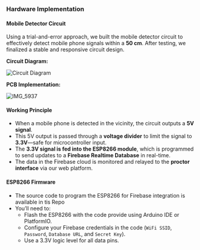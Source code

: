 ###  Hardware Implementation

####  Mobile Detector Circuit

Using a trial-and-error approach, we built the mobile detector circuit to effectively detect mobile phone signals within a **50 cm**. After testing, we finalized a stable and responsive circuit design.

**Circuit Diagram:**  

![Circuit Diagram](https://github.com/user-attachments/assets/6c075f92-26a3-4e48-bd74-95904d1303b3)


**PCB Implementation:**  

![IMG_5937](https://github.com/user-attachments/assets/817b28ca-c037-421d-9f57-15e320f4536d)

####  Working Principle

- When a mobile phone is detected in the vicinity, the circuit outputs a **5V signal**.
- This 5V output is passed through a **voltage divider** to limit the signal to **3.3V**—safe for microcontroller input.
- The **3.3V signal is fed into the ESP8266 module**, which is programmed to send updates to a **Firebase Realtime Database** in real-time.
- The data in the Firebase cloud is monitored and relayed to the **proctor interface** via our web platform.

####  ESP8266 Firmware

- The source code to program the ESP8266 for Firebase integration is available in tis Repo
- You’ll need to:
  - Flash the ESP8266 with the code provide using Arduino IDE or PlatformIO.
  - Configure your Firebase credentials in the code (`WiFi SSID`, `Password`, `Database URL`, and `Secret Key`).
  - Use a 3.3V logic level for all data pins.


